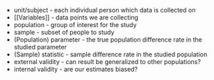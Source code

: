 - unit/subject - each individual person which data is collected on
- [[Variables]] - data points we are collecting
- population - group of interest for the study
- sample - subset of people to study
- (Population) parameter - the true population difference rate in the studied parameter
- (Sample) statistic - sample difference rate in the studied population
- external validity - can result be generalized to other populations?
- internal validity - are our estimates biased?